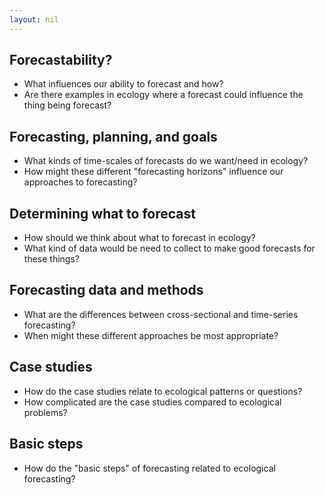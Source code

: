 ```yaml
---
layout: nil
---
```


## Forecastability?

* What influences our ability to forecast and how?
* Are there examples in ecology where a forecast could influence the thing being
  forecast?
  
## Forecasting, planning, and goals

* What kinds of time-scales of forecasts do we want/need in ecology?
* How might these different "forecasting horizons" influence our approaches to
  forecasting?

## Determining what to forecast

* How should we think about what to forecast in ecology?
* What kind of data would be need to collect to make good forecasts for these
  things?

## Forecasting data and methods

* What are the differences between cross-sectional and time-series forecasting?
* When might these different approaches be most appropriate?

## Case studies

* How do the case studies relate to ecological patterns or questions?
* How complicated are the case studies compared to ecological problems?

## Basic steps

* How do the "basic steps" of forecasting related to ecological forecasting?
